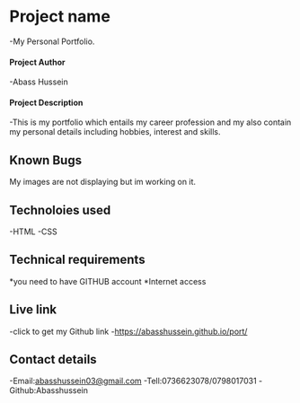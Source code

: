 # Project name
-My Personal Portfolio.
#### Project Author
-Abass Hussein
#### Project Description
-This is my portfolio which entails my career profession and my also contain my personal details including hobbies, interest and skills.
## Known Bugs
My images are not displaying but im working on it.
## Technoloies used
-HTML
-CSS
## Technical requirements
*you need to have GITHUB account
*Internet access
## Live link
-click to get my Github link
-https://abasshussein.github.io/port/
## Contact details
-Email:abasshussein03@gmail.com
-Tell:0736623078/0798017031
-Github:Abasshussein

